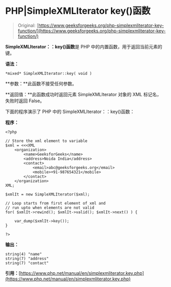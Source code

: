 # PHP|SimpleXMLIterator key()函数

> Original: [https://www.geeksforgeeks.org/php-simplexmliterator-key-function/](https://www.geeksforgeeks.org/php-simplexmliterator-key-function/)

**SimpleXMLIterator：：key()函数**是 PHP 中的内置函数，用于返回当前元素的键。

**语法：**

```
*mixed* SimpleXMLIterator::key( void )
```

**参数：**此函数不接受任何参数。

**返回值：**此函数成功时返回元素 SimpleXMLIterator 对象的 XML 标记名，失败时返回 False。

下面的程序演示了 PHP 中的 SimpleXMLIterator：：key()函数：

**程序：**

```
<?php

// Store the xml element to variable
$xml = <<<XML
    <organization>
        <name>GeeksforGeeks</name>
        <address>Noida India</address>
        <contact>
            <email>abc@geeksforgeeks.org</email>
            <mobile>+91-987654321</mobile>
        </contact>
    </organization>
XML;

$xmlIt = new SimpleXMLIterator($xml);

// Loop starts from first element of xml and 
// run upto when elements are not valid
for( $xmlIt->rewind(); $xmlIt->valid(); $xmlIt->next() ) {

    var_dump($xmlIt->key());
}

?>
```

**输出：**

```
string(4) "name"
string(7) "address"
string(7) "contact"

```

**引用：**[https://www.php.net/manual/en/simplexmliterator.key.php](https://www.php.net/manual/en/simplexmliterator.key.php)
